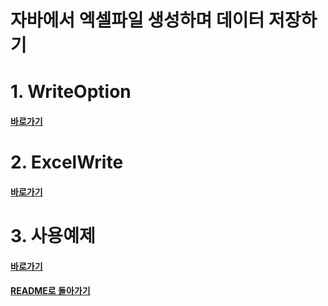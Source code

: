# 자바에서 엑셀파일 생성하며 데이터 저장하기

# 1. WriteOption
#### [바로가기](WriteOption.md)

# 2. ExcelWrite
#### [바로가기](ExcelWrite.md)

# 3. 사용예제
#### [바로가기](사용예제.md)

#### [README로 돌아가기](../README.md)